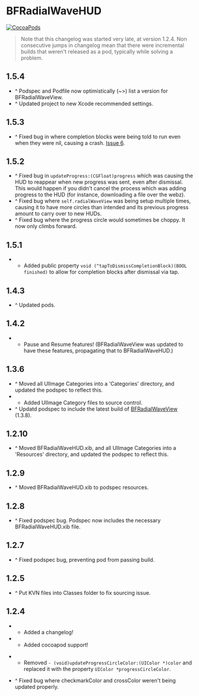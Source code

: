 BFRadialWaveHUD
====================
[![CocoaPods](https://img.shields.io/cocoapods/v/BFRadialWaveHUD.svg?style=flat)](https://github.com/bfeher/BFRadialWaveHUD)

> Note that this changelog was started very late, at version 1.2.4. Non consecutive jumps in changelog mean that there were incremental builds that weren't released as a pod, typically while solving a problem.


1.5.4
---------
+ ^ Podspec and Podfile now optimistically (~>) list a version for BFRadialWaveView.
+ ^ Updated project to new Xcode recommended settings.


1.5.3
---------
+ ^ Fixed bug in where completion blocks were being told to run even when they were nil, causing a crash. [Issue 6](https://github.com/bfeher/BFRadialWaveHUD/issues/6).


1.5.2
---------
+ ^ Fixed bug in `updateProgress:(CGFloat)progress` which was causing the HUD to reappear when new progress was sent, even after dismissal. This would happen if you didn't cancel the process which was adding progress to the HUD (for instance, downloading a file over the webz).
+ ^ Fixed bug where `self.radialWaveView` was being setup multiple times, causing it to have more circles than intended and its previous progress amount to carry over to new HUDs. 
+ ^ Fixed bug where the progress circle would sometimes be choppy. It now only climbs forward.


1.5.1
---------
+ + Added public property `void (^tapToDismissCompletionBlock)(BOOL finished)` to allow for completion blocks after dismissal via tap.


1.4.3
---------
+ ^ Updated pods.


1.4.2
---------
+ + Pause and Resume features! (BFRadialWaveView was updated to have these features, propagating that to BFRadialWaveHUD.)


1.3.6
---------
+ ^ Moved all UIImage Categories into a 'Categories' directory, and updated the podspec to reflect this.
+ + Added UIImage Category files to source control.
+ ^ Updatd podspec to include the latest build of [BFRadialWaveView](https://github.com/bfeher/BFRadialWaveView) (1.3.8).


1.2.10
---------
+ ^ Moved BFRadialWaveHUD.xib, and all UIImage Categories into a 'Resources' directory, and updated the podspec to reflect this.


1.2.9
---------
+ ^ Moved BFRadialWaveHUD.xib to podspec resources.


1.2.8
---------
+ ^ Fixed podspec bug. Podspec now includes the necessary BFRadialWaveHUD.xib file.


1.2.7
---------
+ ^ Fixed podspec bug, preventing pod from passing build.


1.2.5
---------
+ ^ Put KVN files into Classes folder to fix sourcing issue.


1.2.4
---------
+ + Added a changelog!
+ + Added cocoapod support!
- - Removed `- (void)updateProgressCircleColor:(UIColor *)color` and replaced it with the property `UIColor *progressCircleColor`.
+ ^ Fixed bug where checkmarkColor and crossColor weren't being updated properly.
